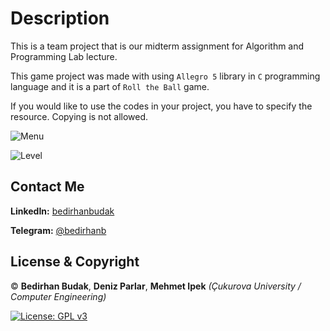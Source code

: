 # Description

This is a team project that is our midterm assignment for Algorithm and Programming Lab lecture.

This game project was made with using `Allegro 5` library in `C` programming language and it is a part of `Roll the Ball` game.

If you would like to use the codes in your project, you have to specify  the resource. Copying is not allowed.

![Menu](https://raw.githubusercontent.com/bedirhanbudak/RollTheBall/master/RolltheBall/readme_menu.png)

![Level](https://raw.githubusercontent.com/bedirhanbudak/RollTheBall/master/RolltheBall/readme_level.png)

## Contact Me

**LinkedIn:** [bedirhanbudak](https://www.linkedin.com/in/bedirhan-budak/)

**Telegram:** [@bedirhanb](https://t.me/bedirhanb)

## License & Copyright

© **Bedirhan Budak**, **Deniz Parlar**, **Mehmet Ipek** *(Çukurova University / Computer Engineering)*

[![License: GPL v3](https://img.shields.io/badge/License-GPLv3-blue.svg)](https://www.gnu.org/licenses/gpl-3.0)
